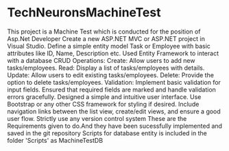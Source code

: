 # TechNeuronsMachineTest
This project is a Machine Test which is conducted for the position of Asp.Net Developer 
Create a new ASP.NET MVC or ASP.NET project in Visual Studio. 
Define a simple entity model Task or Employee with basic attributes like ID, Name, Description etc. 
Used Entity Framework to interact with a database 
CRUD Operations: 
Create: Allow users to add new tasks/employees. 
Read: Display a list of tasks/employees with details. 
Update: Allow users to edit existing tasks/employees. 
Delete: Provide the option to delete tasks/employees. 
Validation: Implement basic validation for input fields. 
Ensured that required fields are marked and handle validation errors gracefully. 
Designed a simple and intuitive user interface. 
Use Bootstrap or any other CSS framework for styling if desired. 
Include navigation links between the list view, create/edit views, and ensure a good user flow. 
Strictly use any version control system 
These are the Requirements given to do.And they have been sucessfully implemented and saved in the git repository 
Scripts for database entity is included in the folder 'Scripts' as MachineTestDB
